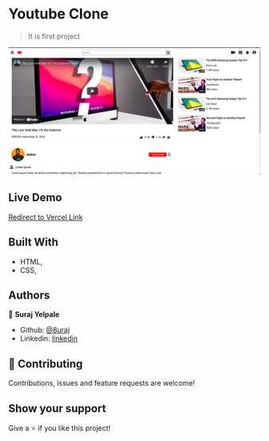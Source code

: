 # Youtube Clone

> It is first project 

![screenshot](./screenshot.png)
## Live Demo
[Redirect to Vercel Link](https://youtube-clone-flax-tau.vercel.app/)

## Built With

- HTML,
- CSS,

## Authors

👤 **Suraj Yelpale**

- Github: [@8uraj](https://github.com/8uraj)
- Linkedin: [linkedin](https://linkedin.com/in/suraj-yelpale/)



## 🤝 Contributing

Contributions, issues and feature requests are welcome!

## Show your support

Give a ⭐️ if you like this project!
